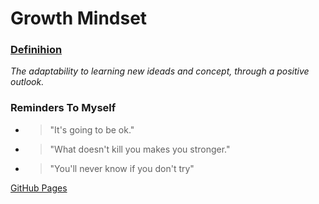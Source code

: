 # Growth Mindset



### [Definihion](https://www.renaissance.com/edwords/growth-mindset/)
    
*The adaptability to learning new ideads and concept, through a positive outlook.*  

### Reminders To Myself

- > "It's going to be ok."

- > "What doesn't kill you makes you stronger."

- > "You'll never know if you don't try"

[GitHub Pages](https://github.com/harfrancois/Reading-notes)

